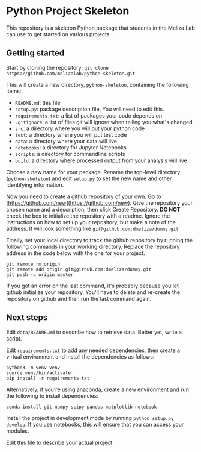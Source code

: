 
# Python Project Skeleton

This repository is a skeleton Python package that students in the Meliza Lab can use to get started on various projects.

## Getting started

Start by cloning the repository: `git clone https://github.com/melizalab/python-skeleton.git`

This will create a new directory, `python-skeleton`, containing the following items:

- `README.md`: this file
- `setup.py`:  package description file. You will need to edit this.
- `requirements.txt`: a list of packages your code depends on
- `.gitignore`: a list of files git will ignore when telling you what's changed
- `src`:       a directory where you will put your python code
- `test`:      a directory where you will put test code
- `data`:      a directory where your data will live
- `notebooks`: a directory for Jupyter Notebooks
- `scripts`:   a directory for commandline scripts
- `build`:     a directory where processed output from your analysis will live

Choose a new name for your package. Rename the top-level directory (`python-skeleton`) and edit `setup.py` to set the new name and other identifying information.

Now you need to create a github repository of your own. Go to [https://github.com/new](https://github.com/new). Give the repository your chosen name and a description, then click Create Repository. **DO NOT** check the box to initialize the repository with a readme. Ignore the instructions on how to set up your repository, but make a note of the address. It will look something like `git@github.com:dmeliza/dummy.git`

Finally, set your local directory to track the github repository by running the following commands in your working directory. Replace the repository address in the code below with the one for your project.

``` shell
git remote rm origin
git remote add origin git@github.com:dmeliza/dummy.git
git push -u origin master
```

If you get an error on the last command, it's probably because you let github initialize your repository. You'll have to delete and re-create the repository on github and then run the last command again.

## Next steps

Edit `data/README.md` to describe how to retrieve data. Better yet, write a script.

Edit `requirements.txt` to add any needed dependencies, then create a virtual environment and install the dependencies as follows:

``` shell
python3 -m venv venv
source venv/bin/activate
pip install -r requirements.txt
```

Alternatively, if you're using anaconda, create a new environment and run the following to install dependencies:

``` shell
conda install git numpy scipy pandas matplotlib notebook
```

Install the project in development mode by running `python setup.py develop`. If you use notebooks, this will ensure that you can access your modules.

Edit this file to describe your actual project.

